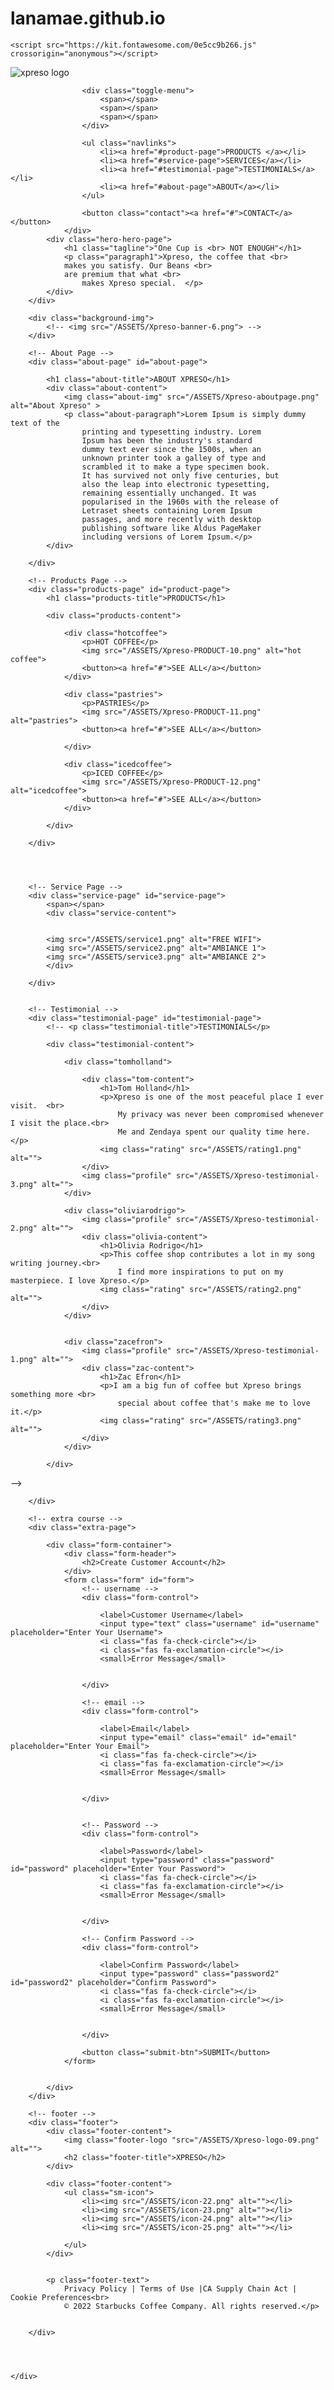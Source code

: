 # lanamae.github.io

<!DOCTYPE html>
<html lang="en">
<head>
    <meta charset="UTF-8">
    <meta http-equiv="X-UA-Compatible" content="IE=edge">
    <meta name="description" content="Xpreso is one of the best high quality products in the world">
    <meta name="author" content="Xpreso Company">
    <meta name="keyword" content="XPRESO- COFFEE SHOP">
    <meta name="viewport" content="width=device-width, initial-scale=1.0">
    <title> XPRESSO - COFFEE SHOP</title>
    <link rel="stylesheet" href="./xpreso-style/style.css">
    <link rel="icon" href="../ASSETS/Xpreso-ICON-26.icon.png" type="image/png">

    <script src="https://kit.fontawesome.com/0e5cc9b266.js" crossorigin="anonymous"></script>
   

</head>
<body>
    <div class="main">
        <!-- Hero page -->
        <div class="hero-page">
                <div class="navbar">
                    <img src="/ASSETS/Xpreso-logo-09.png" alt="xpreso logo" class="logo">

                    <div class="toggle-menu">
                        <span></span>
                        <span></span>
                        <span></span>
                    </div>
                    
                    <ul class="navlinks">
                        <li><a href="#product-page">PRODUCTS </a></li>
                        <li><a href="#service-page">SERVICES</a></li>
                        <li><a href="#testimonial-page">TESTIMONIALS</a></li>
                        <li><a href="#about-page">ABOUT</a></li>
                    </ul>

                    <button class="contact"><a href="#">CONTACT</a></button>
                </div>   
            <div class="hero-hero-page">
                <h1 class="tagline">"One Cup is <br> NOT ENOUGH"</h1>
                <p class="paragraph1">Xpreso, the coffee that <br> 
                makes you satisfy. Our Beans <br>
                are premium that what <br>
                    makes Xpreso special.  </p>
            </div>    
        </div>

        <div class="background-img">
            <!-- <img src="/ASSETS/Xpreso-banner-6.png"> -->
        </div>

        <!-- About Page -->
        <div class="about-page" id="about-page">

            <h1 class="about-title">ABOUT XPRESO</h1>
            <div class="about-content">
                <img class="about-img" src="/ASSETS/Xpreso-aboutpage.png" alt="About Xpreso" >
                <p class="about-paragraph">Lorem Ipsum is simply dummy text of the 
                    printing and typesetting industry. Lorem 
                    Ipsum has been the industry's standard 
                    dummy text ever since the 1500s, when an
                    unknown printer took a galley of type and 
                    scrambled it to make a type specimen book. 
                    It has survived not only five centuries, but
                    also the leap into electronic typesetting, 
                    remaining essentially unchanged. It was 
                    popularised in the 1960s with the release of
                    Letraset sheets containing Lorem Ipsum 
                    passages, and more recently with desktop 
                    publishing software like Aldus PageMaker 
                    including versions of Lorem Ipsum.</p>
            </div>        

        </div>

        <!-- Products Page -->
        <div class="products-page" id="product-page">
            <h1 class="products-title">PRODUCTS</h1>

            <div class="products-content">

                <div class="hotcoffee">
                    <p>HOT COFFEE</p>
                    <img src="/ASSETS/Xpreso-PRODUCT-10.png" alt="hot coffee">
                    <button><a href="#">SEE ALL</a></button>
                </div>

                <div class="pastries">
                    <p>PASTRIES</p>
                    <img src="/ASSETS/Xpreso-PRODUCT-11.png" alt="pastries">
                    <button><a href="#">SEE ALL</a></button>

                </div>

                <div class="icedcoffee">
                    <p>ICED COFFEE</p>
                    <img src="/ASSETS/Xpreso-PRODUCT-12.png" alt="icedcoffee">
                    <button><a href="#">SEE ALL</a></button>
                </div>

            </div>

        </div>


     

        <!-- Service Page -->
        <div class="service-page" id="service-page">
            <span></span>
            <div class="service-content">

                
            <img src="/ASSETS/service1.png" alt="FREE WIFI">
            <img src="/ASSETS/service2.png" alt="AMBIANCE 1">
            <img src="/ASSETS/service3.png" alt="AMBIANCE 2">
            </div>
            
        </div>


        <!-- Testimonial -->
        <div class="testimonial-page" id="testimonial-page">
            <!-- <p class="testimonial-title">TESTIMONIALS</p>

            <div class="testimonial-content">

                <div class="tomholland">
                    
                    <div class="tom-content">
                        <h1>Tom Holland</h1>
                        <p>Xpreso is one of the most peaceful place I ever visit.  <br>
                            My privacy was never been compromised whenever I visit the place.<br>
                            Me and Zendaya spent our quality time here.</p>
                        <img class="rating" src="/ASSETS/rating1.png" alt="">
                    </div>    
                    <img class="profile" src="/ASSETS/Xpreso-testimonial-3.png" alt="">
                </div>

                <div class="oliviarodrigo">
                    <img class="profile" src="/ASSETS/Xpreso-testimonial-2.png" alt="">
                    <div class="olivia-content">
                        <h1>Olivia Rodrigo</h1>
                        <p>This coffee shop contributes a lot in my song writing journey.<br>
                            I find more inspirations to put on my masterpiece. I love Xpreso.</p>
                        <img class="rating" src="/ASSETS/rating2.png" alt="">
                    </div>    
                </div>


                <div class="zacefron">
                    <img class="profile" src="/ASSETS/Xpreso-testimonial-1.png" alt="">
                    <div class="zac-content">
                        <h1>Zac Efron</h1>
                        <p>I am a big fun of coffee but Xpreso brings something more <br>
                            special about coffee that's make me to love it.</p>
                        <img class="rating" src="/ASSETS/rating3.png" alt="">
                    </div>    
                </div>

            </div>
 -->

        </div>

        <!-- extra course -->
        <div class="extra-page">

            <div class="form-container">
                <div class="form-header"> 
                    <h2>Create Customer Account</h2>
                </div>
                <form class="form" id="form">
                    <!-- username -->
                    <div class="form-control">
                    
                        <label>Customer Username</label>
                        <input type="text" class="username" id="username" placeholder="Enter Your Username">
                        <i class="fas fa-check-circle"></i>
                        <i class="fas fa-exclamation-circle"></i>
                        <small>Error Message</small>    


                    </div>

                    <!-- email -->
                    <div class="form-control">
                    
                        <label>Email</label>
                        <input type="email" class="email" id="email" placeholder="Enter Your Email">
                        <i class="fas fa-check-circle"></i>
                        <i class="fas fa-exclamation-circle"></i>
                        <small>Error Message</small>    
    
    
                    </div>

                  
                    <!-- Password -->
                    <div class="form-control">
                    
                        <label>Password</label>
                        <input type="password" class="password" id="password" placeholder="Enter Your Password">
                        <i class="fas fa-check-circle"></i>
                        <i class="fas fa-exclamation-circle"></i>
                        <small>Error Message</small>    
    
    
                    </div>

                    <!-- Confirm Password -->
                    <div class="form-control">
                    
                        <label>Confirm Password</label>
                        <input type="password" class="password2" id="password2" placeholder="Confirm Password">
                        <i class="fas fa-check-circle"></i>
                        <i class="fas fa-exclamation-circle"></i>
                        <small>Error Message</small>    


                    </div>

                    <button class="submit-btn">SUBMIT</button>
                </form>

                
            </div>
        </div>

        <!-- footer -->
        <div class="footer">
            <div class="footer-content"> 
                <img class="footer-logo "src="/ASSETS/Xpreso-logo-09.png" alt="">
                <h2 class="footer-title">XPRESO</h2>
            </div>    

            <div class="footer-content">
                <ul class="sm-icon">
                    <li><img src="/ASSETS/icon-22.png" alt=""></li>
                    <li><img src="/ASSETS/icon-23.png" alt=""></li>
                    <li><img src="/ASSETS/icon-24.png" alt=""></li>
                    <li><img src="/ASSETS/icon-25.png" alt=""></li>

                </ul>
            </div>


            <p class="footer-text">
                Privacy Policy | Terms of Use |CA Supply Chain Act |  Cookie Preferences<br>    
                © 2022 Starbucks Coffee Company. All rights reserved.</p>


        </div>




    </div>

</body>
    
<script type="text/javascript" src="xpreso.js"></script>
</html>
